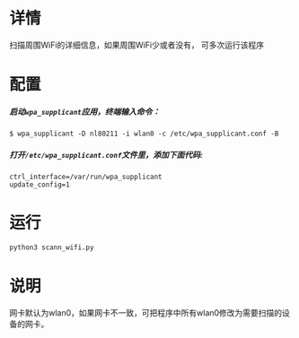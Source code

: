 # 详情

扫描周围WiFi的详细信息，如果周围WiFi少或者没有， 可多次运行该程序

# 配置

##### 启动`wpa_supplicant`应用，终端输入命令：

```
$ wpa_supplicant -D nl80211 -i wlan0 -c /etc/wpa_supplicant.conf -B
```

##### 打开`/etc/wpa_supplicant.conf`文件里，添加下面代码:

```
ctrl_interface=/var/run/wpa_supplicant
update_config=1
```

# 运行

```python
python3 scann_wifi.py
```

# 说明

网卡默认为wlan0，如果网卡不一致，可把程序中所有wlan0修改为需要扫描的设备的网卡。
